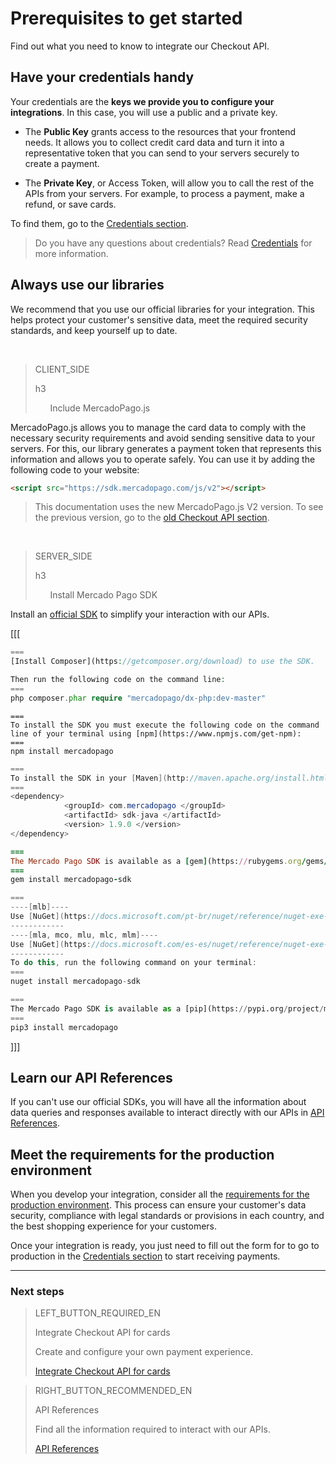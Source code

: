 # Prerequisites to get started

Find out what you need to know to integrate our Checkout API.

## Have your credentials handy
Your credentials are the **keys we provide you to configure your integrations**. In this case, you will use a public and a private key.

* The **Public Key** grants access to the resources that your frontend needs. It allows you to collect credit card data and turn it into a representative token that you can send to your servers securely to create a payment.

* The **Private Key**, or Access Token, will allow you to call the rest of the APIs from your servers. For example, to process a payment, make a refund, or save cards.

To find them, go to the [Credentials section]([FAKER][CREDENTIALS][URL]).

> Do you have any questions about credentials? Read [Credentials](https://www.mercadopago[FAKER][URL][DOMAIN]/developers/en/guides/resources/credentials) for more information.


## Always use our libraries
We recommend that you use our official libraries for your integration. This helps protect your customer's sensitive data, meet the required security standards, and keep yourself up to date.

<br>

> CLIENT_SIDE
>
> h3
>
> &nbsp;&nbsp;&nbsp;&nbsp;&nbsp;&nbsp;Include MercadoPago.js

MercadoPago.js allows you to manage the card data to comply with the necessary security requirements and avoid sending sensitive data to your servers. For this, our library generates a payment token that represents this information and allows you to operate safely. You can use it by adding the following code to your website:

```html
<script src="https://sdk.mercadopago.com/js/v2"></script>
```

> This documentation uses the new MercadoPago.js V2 version. To see the previous version, go to the [old Checkout API section](https://www.mercadopago[FAKER][URL][DOMAIN]/developers/en/guides/online-payments/checkout-api/v1/previous-requirements).

<br>

> SERVER_SIDE
>
> h3
>
> &nbsp;&nbsp;&nbsp;&nbsp;&nbsp;&nbsp;Install Mercado Pago SDK

Install an [official SDK](https://www.mercadopago[FAKER][URL][DOMAIN]/developers/en/guides/sdks) to simplify your interaction with our APIs.

[[[
```php
===
[Install Composer](https://getcomposer.org/download) to use the SDK.

Then run the following code on the command line:
===
php composer.phar require "mercadopago/dx-php:dev-master"
```
```node
===
To install the SDK you must execute the following code on the command line of your terminal using [npm](https://www.npmjs.com/get-npm):
===
npm install mercadopago
```
```java
===
To install the SDK in your [Maven](http://maven.apache.org/install.html) project, add the following dependency in your pom.xml file and then run ´maven install´.
===
<dependency>
            <groupId> com.mercadopago </groupId>
            <artifactId> sdk-java </artifactId>
            <version> 1.9.0 </version>
</dependency>
```
```ruby
===
The Mercado Pago SDK is available as a [gem](https://rubygems.org/gems/mercadopago-sdk), to install it you must execute the following code on the command line:
===
gem install mercadopago-sdk
```
```csharp
===
----[mlb]----
Use [NuGet](https://docs.microsoft.com/pt-br/nuget/reference/nuget-exe-cli-reference) to install the Mercado Pago SDK .NET.
------------
----[mla, mco, mlu, mlc, mlm]----
Use [NuGet](https://docs.microsoft.com/es-es/nuget/reference/nuget-exe-cli-reference) to install the Mercado Pago SDK .NET.
------------
To do this, run the following command on your terminal:
===
nuget install mercadopago-sdk
```
```python
===
The Mercado Pago SDK is available as a [pip](https://pypi.org/project/mercadopago/), to install it you must execute the following code on the command line:
===
pip3 install mercadopago
```
]]]

## Learn our API References

If you can't use our official SDKs, you will have all the information about data queries and responses available to interact directly with our APIs in [API References](https://www.mercadopago[FAKER][URL][DOMAIN]/developers/en/reference/payments/_payments/post).

## Meet the requirements for the production environment

When you develop your integration, consider all the [requirements for the production environment](https://www.mercadopago[FAKER][URL][DOMAIN]/developers/en/guides/online-payments/checkout-api/goto-production). This process can ensure your customer's data security, compliance with legal standards or provisions in each country, and the best shopping experience for your customers.

Once your integration is ready, you just need to fill out the form for to go to production in the [Credentials section]([FAKER][CREDENTIALS][URL]) to start receiving payments.


---
### Next steps

> LEFT_BUTTON_REQUIRED_EN
>
> Integrate Checkout API for cards
>
> Create and configure your own payment experience.
>
> [Integrate Checkout API for cards](https://www.mercadopago[FAKER][URL][DOMAIN]/developers/en/guides/online-payments/checkout-api/receiving-payment-by-card)


> RIGHT_BUTTON_RECOMMENDED_EN
>
> API References
>
> Find all the information required to interact with our APIs.
>
> [API References](https://www.mercadopago[FAKER][URL][DOMAIN]/developers/en/reference)
